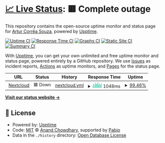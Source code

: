 # [📈 Live Status](https://arcstur.github.io/nextcloud-upptime): <!--live status--> **🟥 Complete outage**

This repository contains the open-source uptime monitor and status page for [Artur Corrêa Souza](https://arcstur.github.io/nextcloud-upptime), powered by [Upptime](https://github.com/upptime/upptime).

[![Uptime CI](https://github.com/arcstur/nextcloud-upptime/workflows/Uptime%20CI/badge.svg)](https://github.com/arcstur/nextcloud-upptime/actions?query=workflow%3A%22Uptime+CI%22)
[![Response Time CI](https://github.com/arcstur/nextcloud-upptime/workflows/Response%20Time%20CI/badge.svg)](https://github.com/arcstur/nextcloud-upptime/actions?query=workflow%3A%22Response+Time+CI%22)
[![Graphs CI](https://github.com/arcstur/nextcloud-upptime/workflows/Graphs%20CI/badge.svg)](https://github.com/arcstur/nextcloud-upptime/actions?query=workflow%3A%22Graphs+CI%22)
[![Static Site CI](https://github.com/arcstur/nextcloud-upptime/workflows/Static%20Site%20CI/badge.svg)](https://github.com/arcstur/nextcloud-upptime/actions?query=workflow%3A%22Static+Site+CI%22)
[![Summary CI](https://github.com/arcstur/nextcloud-upptime/workflows/Summary%20CI/badge.svg)](https://github.com/arcstur/nextcloud-upptime/actions?query=workflow%3A%22Summary+CI%22)

With [Upptime](https://upptime.js.org), you can get your own unlimited and free uptime monitor and status page, powered entirely by a GitHub repository. We use [Issues](https://github.com/arcstur/nextcloud-upptime/issues) as incident reports, [Actions](https://github.com/arcstur/nextcloud-upptime/actions) as uptime monitors, and [Pages](https://arcstur.github.io/nextcloud-upptime) for the status page.

<!--start: status pages-->
<!-- This summary is generated by Upptime (https://github.com/upptime/upptime) -->
<!-- Do not edit this manually, your changes will be overwritten -->
<!-- prettier-ignore -->
| URL | Status | History | Response Time | Uptime |
| --- | ------ | ------- | ------------- | ------ |
| <img alt="" src="https://icons.duckduckgo.com/ip3/nextcloud.arcstur.com.ico" height="13"> [Nextcloud](https://nextcloud.arcstur.com) | 🟥 Down | [nextcloud.yml](https://github.com/arcstur/homelab-status/commits/HEAD/history/nextcloud.yml) | <details><summary><img alt="Response time graph" src="./graphs/nextcloud/response-time-week.png" height="20"> 1048ms</summary><br><a href="https://status.arcstur.com/history/nextcloud"><img alt="Response time 1199" src="https://img.shields.io/endpoint?url=https%3A%2F%2Fraw.githubusercontent.com%2Farcstur%2Fhomelab-status%2FHEAD%2Fapi%2Fnextcloud%2Fresponse-time.json"></a><br><a href="https://status.arcstur.com/history/nextcloud"><img alt="24-hour response time 758" src="https://img.shields.io/endpoint?url=https%3A%2F%2Fraw.githubusercontent.com%2Farcstur%2Fhomelab-status%2FHEAD%2Fapi%2Fnextcloud%2Fresponse-time-day.json"></a><br><a href="https://status.arcstur.com/history/nextcloud"><img alt="7-day response time 1048" src="https://img.shields.io/endpoint?url=https%3A%2F%2Fraw.githubusercontent.com%2Farcstur%2Fhomelab-status%2FHEAD%2Fapi%2Fnextcloud%2Fresponse-time-week.json"></a><br><a href="https://status.arcstur.com/history/nextcloud"><img alt="30-day response time 1508" src="https://img.shields.io/endpoint?url=https%3A%2F%2Fraw.githubusercontent.com%2Farcstur%2Fhomelab-status%2FHEAD%2Fapi%2Fnextcloud%2Fresponse-time-month.json"></a><br><a href="https://status.arcstur.com/history/nextcloud"><img alt="1-year response time 1199" src="https://img.shields.io/endpoint?url=https%3A%2F%2Fraw.githubusercontent.com%2Farcstur%2Fhomelab-status%2FHEAD%2Fapi%2Fnextcloud%2Fresponse-time-year.json"></a></details> | <details><summary><a href="https://status.arcstur.com/history/nextcloud">99.46%</a></summary><a href="https://status.arcstur.com/history/nextcloud"><img alt="All-time uptime 93.80%" src="https://img.shields.io/endpoint?url=https%3A%2F%2Fraw.githubusercontent.com%2Farcstur%2Fhomelab-status%2FHEAD%2Fapi%2Fnextcloud%2Fuptime.json"></a><br><a href="https://status.arcstur.com/history/nextcloud"><img alt="24-hour uptime 100.00%" src="https://img.shields.io/endpoint?url=https%3A%2F%2Fraw.githubusercontent.com%2Farcstur%2Fhomelab-status%2FHEAD%2Fapi%2Fnextcloud%2Fuptime-day.json"></a><br><a href="https://status.arcstur.com/history/nextcloud"><img alt="7-day uptime 99.46%" src="https://img.shields.io/endpoint?url=https%3A%2F%2Fraw.githubusercontent.com%2Farcstur%2Fhomelab-status%2FHEAD%2Fapi%2Fnextcloud%2Fuptime-week.json"></a><br><a href="https://status.arcstur.com/history/nextcloud"><img alt="30-day uptime 99.46%" src="https://img.shields.io/endpoint?url=https%3A%2F%2Fraw.githubusercontent.com%2Farcstur%2Fhomelab-status%2FHEAD%2Fapi%2Fnextcloud%2Fuptime-month.json"></a><br><a href="https://status.arcstur.com/history/nextcloud"><img alt="1-year uptime 93.80%" src="https://img.shields.io/endpoint?url=https%3A%2F%2Fraw.githubusercontent.com%2Farcstur%2Fhomelab-status%2FHEAD%2Fapi%2Fnextcloud%2Fuptime-year.json"></a></details>

<!--end: status pages-->

[**Visit our status website →**](https://status.arcstur.com)

## 📄 License

- Powered by: [Upptime](https://github.com/upptime/upptime)
- Code: [MIT](./LICENSE) © [Anand Chowdhary](https://anandchowdhary.com), supported by [Pabio](https://pabio.com)
- Data in the `./history` directory: [Open Database License](https://opendatacommons.org/licenses/odbl/1-0/)
